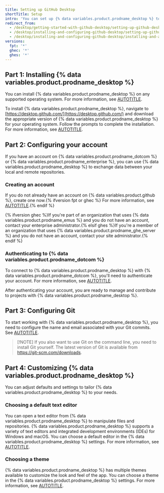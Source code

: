 ```yaml
---
title: Setting up GitHub Desktop
shortTitle: Setup
intro: 'You can set up {% data variables.product.prodname_desktop %} to suit your needs and contribute to projects.'
redirect_from:
  - /desktop/getting-started-with-github-desktop/setting-up-github-desktop
  - /desktop/installing-and-configuring-github-desktop/setting-up-github-desktop
  - /desktop/installing-and-configuring-github-desktop/installing-and-authenticating-to-github-desktop/setting-up-github-desktop
versions:
  fpt: '*'
  ghec: '*'
  ghes: '*'
---
```

## Part 1: Installing {% data variables.product.prodname_desktop %}

You can install {% data variables.product.prodname_desktop %} on any supported operating system. For more information, see [AUTOTITLE](/desktop/overview/supported-operating-systems-for-github-desktop).

To install {% data variables.product.prodname_desktop %}, navigate to [https://desktop.github.com/](https://desktop.github.com/) and download the appropriate version of {% data variables.product.prodname_desktop %} for your operating system. Follow the prompts to complete the installation. For more information, see [AUTOTITLE](/desktop/installing-and-authenticating-to-github-desktop/installing-github-desktop).

## Part 2: Configuring your account

If you have an account on {% data variables.product.prodname_dotcom %} or {% data variables.product.prodname_enterprise %}, you can use {% data variables.product.prodname_desktop %} to exchange data between your local and remote repositories.

### Creating an account

If you do not already have an account on {% data variables.product.github %}, create one now.{% ifversion fpt or ghec %} For more information, see [AUTOTITLE](/get-started/start-your-journey/creating-an-account-on-github).{% endif %}

{% ifversion ghec %}If you're part of an organization that uses {% data variables.product.prodname_emus %} and you do not have an account, contact your enterprise administrator.{% elsif ghes %}If you're a member of an organization that uses {% data variables.product.prodname_ghe_server %} and you do not have an account, contact your site administrator.{% endif %}

### Authenticating to {% data variables.product.prodname_dotcom %}

To connect to {% data variables.product.prodname_desktop %} with {% data variables.product.prodname_dotcom %}, you'll need to authenticate your account. For more information, see [AUTOTITLE](/desktop/installing-and-authenticating-to-github-desktop/authenticating-to-github-in-github-desktop).

After authenticating your account, you are ready to manage and contribute to projects with {% data variables.product.prodname_desktop %}.

## Part 3: Configuring Git

To start working with {% data variables.product.prodname_desktop %}, you need to configure the name and email associated with your Git commits. See [AUTOTITLE](/desktop/configuring-and-customizing-github-desktop/configuring-git-for-github-desktop).

> [!NOTE] If you also want to use Git on the command line, you need to install Git yourself. The latest version of Git is available from https://git-scm.com/downloads.

## Part 4: Customizing {% data variables.product.prodname_desktop %}

You can adjust defaults and settings to tailor {% data variables.product.prodname_desktop %} to your needs.

### Choosing a default text editor

You can open a text editor from {% data variables.product.prodname_desktop %} to manipulate files and repositories. {% data variables.product.prodname_desktop %} supports a variety of text editors and integrated development environments (IDEs) for Windows and macOS. You can choose a default editor in the {% data variables.product.prodname_desktop %} settings. For more information, see [AUTOTITLE](/desktop/configuring-and-customizing-github-desktop/configuring-a-default-editor-in-github-desktop).

### Choosing a theme

{% data variables.product.prodname_desktop %} has multiple themes available to customize the look and feel of the app. You can choose a theme in the {% data variables.product.prodname_desktop %} settings. For more information, see [AUTOTITLE](/desktop/configuring-and-customizing-github-desktop/setting-a-theme-for-github-desktop).
